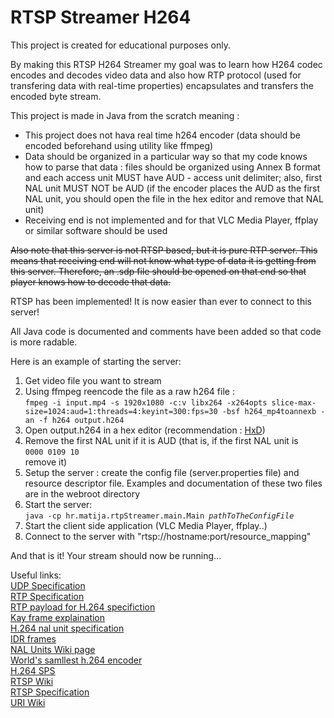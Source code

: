 # RTSP Streamer H264
<p>This project is created for educational purposes only.</p>
<p>By making this RTSP H264 Streamer my goal was to learn how H264 codec encodes and decodes video data and also how RTP protocol (used for transfering data with real-time properties) encapsulates and transfers the encoded byte stream.</p>
<p>This project is made in Java from the scratch meaning :</p>
<ul>
<li>This project does not hava real time h264 encoder (data should be encoded beforehand using utility like ffmpeg)</li>
<li>Data should be organized in a&nbsp;particular way so that my code knows how to parse that data : files should be organized using Annex B format and each access unit MUST have AUD - access unit delimiter; also, first NAL unit MUST NOT be AUD (if the encoder places the AUD as the first NAL unit, you should open the file in the hex editor and remove that NAL unit)</li>
<li>Receiving end is not implemented and for that VLC Media Player, ffplay or similar software should be used</li>
</ul>
<p><strike>Also note that this server is not RTSP based, but it is pure RTP server. This means that receiving end will not know what type of data it is getting from this server. Therefore, an .sdp file should be opened on that end so that player knows how to decode that data.</strike></p>
<p>RTSP has been implemented! It is now easier than ever to connect to this server!&nbsp;</p>
<p>All Java code is documented and comments have been added so that code is more radable.</p>
<p>Here is an example of starting the server:</p>
<ol>
<li>Get video file you want to stream</li>
<li>Using ffmpeg reencode the file as a raw h264 file : <br /><code>fmpeg -i input.mp4 -s 1920x1080 -c:v libx264 -x264opts slice-max-size=1024:aud=1:threads=4:keyint=300:fps=30 -bsf h264_mp4toannexb -an -f h264 output.h264</code></li>
<li>Open output.h264 in a hex editor (recommendation : <a href="https://mh-nexus.de/en/hxd/">HxD</a>)</li>
<li>Remove the first NAL unit if it is AUD (that is, if the first NAL unit is&nbsp;<br /><code>0000 0109 10</code><br />remove it)</li>
<li>Setup the server : create the config file (server.properties file) and resource descriptor file. Examples and documentation of these two files are in the webroot directory</li>
<li>Start the server:<br /><code>java -cp hr.matija.rtpStreamer.main.Main <em>pathToTheConfigFile</em></code>&nbsp;</li>
<li>Start the client side application (VLC Media Player, ffplay..)</li>
<li>Connect to the server with "rtsp://hostname:port/resource_mapping"</li>
</ol>
<p>And that is it! Your stream should now be running...</p>
<p>Useful links: <br /> <a href="https://tools.ietf.org/html/rfc768">UDP Specification</a> <br /> <a href="https://tools.ietf.org/html/rfc3550">RTP Specification</a> <br /> <a href="https://tools.ietf.org/html/rfc6184#ref-1">RTP payload for H.264 specifiction</a> <br /> <a href="https://www.quora.com/What-is-the-difference-between-an-I-Frame-and-a-Keyframe-in-video-encoding">Kay frame explaination</a> <br /> <a href="https://yumichan.net/video-processing/video-compression/introduction-to-h264-nal-unit/">H.264 nal unit specification</a> <br /> <a href="https://stackoverflow.com/questions/22626021/idr-and-non-idr-difference">IDR frames</a> <br /> <a href="https://en.wikipedia.org/wiki/Network_Abstraction_Layer">NAL Units Wiki page</a> <br /> <a href="https://cardinalpeak.com/blog/worlds-smallest-h-264-encoder/">World's samllest h.264 encoder</a> <br /> <a href="https://cardinalpeak.com/blog/the-h-264-sequence-parameter-set/">H.264 SPS</a> <br /> <a href="https://en.wikipedia.org/wiki/Real_Time_Streaming_Protocol">RTSP Wiki</a> <br /> <a href="https://tools.ietf.org/html/rfc7826">RTSP Specification</a> <br /> <a href="https://en.wikipedia.org/wiki/Uniform_Resource_Identifier">URI Wiki</a></p>
